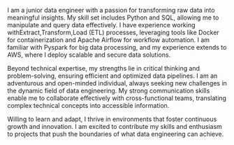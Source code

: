 I am a junior data engineer with a passion for transforming raw data into meaningful insights. My skill set includes Python and SQL, allowing me to manipulate and query data effectively. I have experience working withExtract,Transform,Load (ETL) processes, leveraging tools like Docker for containerization and Apache Airflow for workflow automation.
I am familiar with Pyspark for big data processing, and my experience extends to AWS, where I deploy scalable and secure data solutions. 

Beyond technical expertise, my strengths lie in critical thinking and problem-solving, ensuring efficient and optimized data pipelines.
I am an adventurous and open-minded individual, always seeking new challenges in the dynamic field of data engineering. My strong communication skills enable me to collaborate effectively with cross-functional teams, translating complex technical concepts into accessible information.

Willing to learn and adapt, I thrive in environments that foster continuous growth and innovation. I am excited to contribute my skills and enthusiasm to projects that push the boundaries of what data engineering can achieve.





